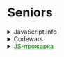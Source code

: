 # Seniors

<details>
  <summary>JavaScript.info</summary>

- [ ] [chapter II](https://github.com/duttdutt/seniors/tree/main/javascript.info/chapter%20II)
- [x] [chapter IV](https://github.com/duttdutt/seniors/tree/main/javascript.info/chapter%20IV)
- [x] [chapter V](https://github.com/duttdutt/seniors/tree/main/javascript.info/chapter%20V)
- [x] [chapter VI](https://github.com/duttdutt/seniors/tree/main/javascript.info/chapter%20VI)
- [ ] [chapter VII](https://github.com/duttdutt/seniors/tree/main/javascript.info/chapter%20VII)
- [ ] [chapter VIII](https://github.com/duttdutt/seniors/tree/main/javascript.info/chapter%20VIII)
- [ ] [chapter IX](https://github.com/duttdutt/seniors/tree/main/javascript.info/chapter%20IX)
</details>

<details>
  <summary>Codewars</summary>
<details>
  <summary>August, Total: 16<strong>(normal)</strong></summary>

- _5kyu_: 2 entries
- _6kyu_: 8 entries
- _7kyu_: 6 entries

</details>
<details>
  <summary>September, total: 9<strong>(bad)</strong></summary>

  - _5kyu_: 2 entry
  - _6kyu_: 2 entries
  - _7kyu_: 5 entries

</details>
<details>
  <summary>October, total: 4</summary>

- _5kyu_: 0 entry
- _6kyu_: 1 entries
- _7kyu_: 3 entries

</details>
<details>
  <summary>All entries</summary>

### 5kyu

- [Greed is good](https://www.codewars.com/kata/5270d0d18625160ada0000e4) 15 August
- [DirectionsReduction](https://www.codewars.com/kata/550f22f4d758534c1100025a) 19 August
- [Moving Zeros to End](https://www.codewars.com/kata/52597aa56021e91c93000cb0) 14 September
- [Flatten](https://www.codewars.com/kata/513fa1d75e4297ba38000003) 23 September

### 6kyu

- [Simple card game](https://www.codewars.com/kata/53417de006654f4171000587) 15 August
- [Two Sum](https://www.codewars.com/kata/52c31f8e6605bcc646000082) 15 August
- [Bit Counting](https://www.codewars.com/kata/526571aae218b8ee490006f4) 15 August
- [Persistent Bugger](https://www.codewars.com/kata/54bf1c2cd5b56cc47f0007a1) 16 August
- [Sum Of Digits](https://www.codewars.com/kata/541c8630095125aba6000c00) 17 August
- [Narcissistic Number](https://www.codewars.com/kata/5287e858c6b5a9678200083c) 17 August
- [Santas Master Plan](https://www.codewars.com/kata/52afd1fe8f7c52a0e1000304) 22 August
- [Unix Style](https://www.codewars.com/kata/52249faee9abb9cefa0001ee) 23 August
- [Find the odd int](https://www.codewars.com/kata/54da5a58ea159efa38000836) 14 September
- [Array Diff](https://www.codewars.com/kata/523f5d21c841566fde000009) 14 September
- [Polish Notation](https://www.codewars.com/kata/5e5b7f55c2e8ae0016f42339) 23 September
- [Array Diff](https://www.codewars.com/kata/523f5d21c841566fde000009/) 14 October

### 7kyu

- [Training Time](https://www.codewars.com/kata/572ab0cfa3af384df7000ff8) 15 August
- [How Many](https://www.codewars.com/kata/5a00e01cf96fb70001cfa659) 16 August
- [My Language Skills](www.codewars.com/kata/5b16490986b6d336c900007d) 19 August
- [Sum Even Numbers](https://www.codewars.com/kata/586beb5ba44cfc44ed0006c3) 22 August
- [Unique Sum](https://www.codewars.com/kata/56b1eb19247c01493a000065) 22 August
- [Credit Card Mask](https://www.codewars.com/kata/5412509bd436bd33920011bc) 27 August
- [Highest and Lowers](https://www.codewars.com/kata/554b4ac871d6813a03000035) 14 September
- [Descending Order](https://www.codewars.com/kata/5467e4d82edf8bbf40000155/solutions/javascript) 14 September
- [Sum of two lowest](https://www.codewars.com/kata/558fc85d8fd1938afb000014) 14 September
- [Map Function Issue](https://www.codewars.com/kata/560fbc2d636966b21e00009e) 15 September
- [Naughty or Nice](https://www.codewars.com/kata/5662b14e0a1fb8320a00005c) 19 September

</details>

</details>


<details>
  <summary>
    <a href="https://t.me/jsgrill" style="color: #008000; text-decoration: underline">
      JS-прожарка
    </a>
  </summary>

- _15 October_: 4 entries
  - 2 отлично(решил сам),
  - 1 хорошо(попросил чатик подсобить с реализацией(без кода, только текст))
  - 0 нормально(знатно распросил чатик + был код от него)
  - 1 плохо(без шансов)

- [Task 0](https://t.me/jsgrill/23) 15 October, отлично
- [Task 1](https://t.me/jsgrill/26) 15 October, плохо
- [Task 2](https://t.me/jsgrill/27) 15 October, нормально
- [Task 3](https://t.me/jsgrill/28) 15 October, отлично
</details>